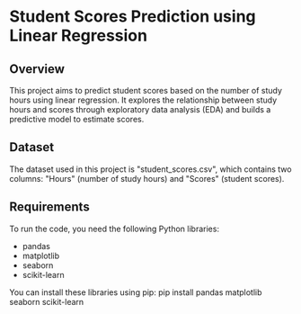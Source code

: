 # Student Scores Prediction using Linear Regression

## Overview
This project aims to predict student scores based on the number of study hours using linear regression. It explores the relationship between study hours and scores through exploratory data analysis (EDA) and builds a predictive model to estimate scores.

## Dataset
The dataset used in this project is "student_scores.csv", which contains two columns: "Hours" (number of study hours) and "Scores" (student scores).

## Requirements
To run the code, you need the following Python libraries:
- pandas
- matplotlib
- seaborn
- scikit-learn

You can install these libraries using pip: 
pip install pandas matplotlib seaborn scikit-learn


